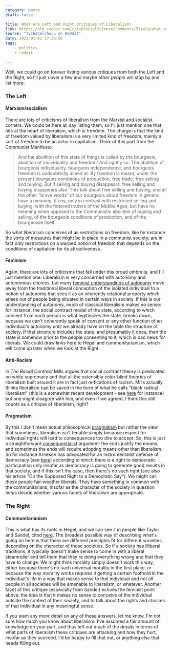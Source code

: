 ```yaml
---
category: pasta
draft: false

title: What are Left and Right critiques of Liberalism?
link: https://old.reddit.com/r/AskSocialScience/comments/5lzwla/what_are_left_and_right_critiques_of_liberalism/dbztarp/
source: "TychoCelchuuu on Reddit"
date: 2021-01-02 17:56:56
tags:
    - politics
    - reddit

---
```


Well, we could go on forever listing various critiques from both the Left and the Right, so I'll just cover a few and maybe other people will stop by and list more.

### The Left

#### Marxism/socialism

There are lots of criticisms of liberalism from the Marxist and socialist corners. We could be here all day listing them, so I'll just mention one that hits at the heart of liberalism, which is freedom. The charge is that the kind of freedom valued by liberalism is a very limited kind of freedom, mainly a sort of freedom to be an actor in capitalism. Think of this part from the Communist Manifesto:

>And the abolition of this state of things is called by the bourgeois, abolition of individuality and freedom! And rightly so. The abolition of bourgeois individuality, bourgeois independence, and bourgeois freedom is undoubtedly aimed at. By freedom is meant, under the present bourgeois conditions of production, free trade, free selling and buying. But if selling and buying disappears, free selling and buying disappears also. This talk about free selling and buying, and all the other “brave words” of our bourgeois about freedom in general, have a meaning, if any, only in contrast with restricted selling and buying, with the fettered traders of the Middle Ages, but have no meaning when opposed to the Communistic abolition of buying and selling, of the bourgeois conditions of production, and of the bourgeoisie itself.

So what liberalism conceives of as restrictions on freedom, like for instance the sorts of measures that might be in place in a communist society, are in fact only restrictions on a warped notion of freedom that depends on the conditions of capitalism for its attractiveness.

#### Feminism

Again, there are lots of criticisms that fall under this broad umbrella, and I'll just mention one. Liberalism is very concerned with autonomy and autonomous choices, but many [feminist understandings of autonomy](https://plato.stanford.edu/entries/feminism-autonomy/) move away from the traditional liberal conception of the isolated individual to a notion of autonomy that sees it as an inherently relational property which arises out of people being situated in certain ways in society. If this is our understanding of autonomy, much of classical liberalism makes no sense: for instance, the social contract model of the state, according to which consent from each person is what legitimizes the state, breaks down, because we can't coherently speak of consent or any other function of an individual's autonomy until we already have on the table the structure of society. If that structure includes the state, and presumably it does, then the state is somehow prior to the people consenting to it, which is bad news for liberals. We could draw links here to Hegel and communitarianism, which will come up later when we look at the Right.

#### Anti-Racism

In *The Racial Contract* Mills argues that social contract theory is predicated on white supremacy and that all the ostensibly color-blind theories of liberalism built around it are in fact just reifications of racism. Mills actually thinks liberalism can be saved in the form of what he calls "black radical liberalism" (this is a somewhat recent development - see [here](http://peasoup.typepad.com/peasoup/2015/02/black-radical-liberalism-and-why-it-isnt-an-oxymoron.html) for instance) but one might disagree with him, and even if we agreed, I think this still counts as a critique of liberalism, right?

#### Pragmatism

By this I don't mean actual philosophical [pragmatism](https://plato.stanford.edu/entries/pragmatism/) but rather the view that sometimes, liberalism isn't tenable simply because respect for individual rights will lead to consequences too dire to accept. So, this is just a straightforward [consequentialist](https://plato.stanford.edu/entries/consequentialism/) argument: the ends justify the means, and sometimes the ends will require adopting means other than liberalism. So for instance Arneson has advocated for an instrumentalist defense of democracy (see [here](https://plato.stanford.edu/entries/democracy/#Ins)) according to which there is a right to democratic participation only insofar as democracy is going to generate good results in that society, and if this isn't the case, then there's no such right (see also his article "On the Supposed Right to a Democratic Say"). We might call these people fair-weather liberals. They have something in common with the communitarians, insofar as the character of the society in question helps decide whether various facets of liberalism are appropriate.

### The Right

#### Communitarianism

This is what has its roots in Hegel, and we can see it in people like Taylor and Sandel, cited [here](https://plato.stanford.edu/entries/communitarianism/). The broadest possible way of describing what's going on here is that there are different principles fit for different societies, depending on the character of those societies. So if a society has illiberal traditions, it typically doesn't make sense to come in with a liberal steamroller and tell them that they're doing everything wrong and that they have to change. We might think morality simply doesn't work this way, either because there's no such universal morality in the first place, or because the way morality works requires it getting a certain foothold in the individual's life in a way that makes sense to that individual and not all people in all societies will be amenable to liberalism, or whatever. Another facet of this critique (especially from Sandel) echoes the feminist point above: the idea is that it makes no sense to conceive of the individual outside the context of their society, and to talk about the rights and choices of that individual in any meaningful sense.

If you want any more detail on any of these answers, let me know. I'm not sure how much you know about liberalism: I've assumed a fair amount of knowledge on your part, and thus left out much of the details in terms of what parts of liberalism these critiques are attacking and how they hurt, insofar as they succeed. I'd be happy to fill that out, or anything else that needs filling out.
